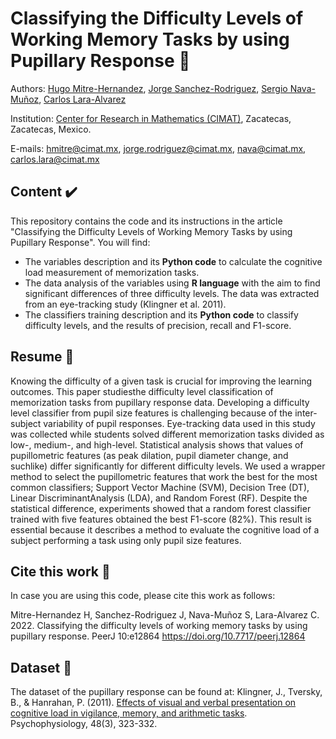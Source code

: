 # Classifying the Difficulty Levels of Working Memory Tasks by using Pupillary Response :page_facing_up:
Authors: [Hugo Mitre-Hernandez](http://scholar.google.com/citations?user=TjQqDSIAAAAJ&hl=en), [Jorge Sanchez-Rodriguez](https://scholar.google.com/citations?user=1hWlnBoAAAAJ&hl=en), [Sergio Nava-Muñoz](https://scholar.google.com/citations?user=Fc9sxKgAAAAJ&hl=en&authuser=1&oi=ao), [Carlos Lara-Alvarez](https://scholar.google.com.mx/citations?user=LwK9CQ8AAAAJ&hl=es)

Institution: [Center for Research in Mathematics (CIMAT)](http://www.cimat.mx/en), Zacatecas, Zacatecas, Mexico.

E-mails: hmitre@cimat.mx, jorge.rodriguez@cimat.mx, nava@cimat.mx, carlos.lara@cimat.mx 

## Content :heavy_check_mark: 
This repository contains the code and its instructions in the article "Classifying the Difficulty Levels of Working Memory Tasks by using Pupillary Response". You will find:
- The variables description and its **Python code** to calculate the cognitive load measurement of memorization tasks. 
- The data analysis of the variables using **R language** with the aim to find significant differences of three difficulty levels. The data was extracted from an eye-tracking study (Klingner et al. 2011).
- The classifiers training description and its **Python code** to classify difficulty levels, and the results of precision, recall and F1-score.

## Resume :memo:
Knowing the difficulty of a given task is crucial for improving the learning outcomes. This paper studiesthe difficulty level classification of memorization tasks from pupillary response data. Developing a difficulty level classifier from pupil size features is challenging because of the inter-subject variability of pupil responses. Eye-tracking data used in this study was collected while students solved different memorization tasks divided as low-, medium-, and high-level.  Statistical analysis shows that values of pupillometric features (as peak dilation, pupil diameter change, and suchlike) differ significantly for different difficulty levels. We used a wrapper method to select the pupillometric features that work the best for the most common classifiers; Support Vector Machine (SVM), Decision Tree (DT), Linear DiscriminantAnalysis (LDA), and Random Forest (RF). Despite the statistical difference, experiments showed that a random forest classifier trained with five features obtained the best F1-score (82%).  This result is essential because it describes a method to evaluate the cognitive load of a subject performing a task using only pupil size features.

## Cite this work :link:
In case you are using this code, please cite this work as follows:

Mitre-Hernandez H, Sanchez-Rodriguez J, Nava-Muñoz S, Lara-Alvarez C. 2022. Classifying the difficulty levels of working memory tasks by using pupillary response. PeerJ 10:e12864 https://doi.org/10.7717/peerj.12864

## Dataset :floppy_disk:
The dataset of the pupillary response can be found at:
Klingner, J., Tversky, B., & Hanrahan, P. (2011). [Effects of visual and verbal presentation on cognitive load in vigilance, memory, and arithmetic tasks](https://onlinelibrary.wiley.com/doi/abs/10.1111/j.1469-8986.2010.01069.x). Psychophysiology, 48(3), 323-332.
